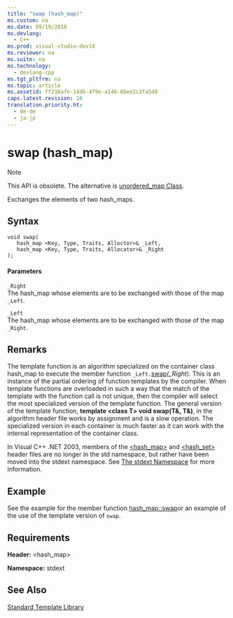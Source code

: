 ```yaml
---
title: "swap (hash_map)"
ms.custom: na
ms.date: 09/19/2016
ms.devlang: 
  - C++
ms.prod: visual-studio-dev14
ms.reviewer: na
ms.suite: na
ms.technology: 
  - devlang-cpp
ms.tgt_pltfrm: na
ms.topic: article
ms.assetid: ff216afe-14d6-4f9e-a146-8bee2c3fa5d8
caps.latest.revision: 16
translation.priority.ht: 
  - de-de
  - ja-jp
---
```

# swap (hash_map)
> [!NOTE]
>  This API is obsolete. The alternative is [unordered_map Class](../vs140/unordered_map-Class.md).  
  
 Exchanges the elements of two hash_maps.  
  
## Syntax  
  
```  
void swap(  
   hash_map <Key, Type, Traits, Alloctor>& _Left,  
   hash_map <Key, Type, Traits, Allocator>& _Right  
);  
```  
  
#### Parameters  
 `_Right`  
 The hash_map whose elements are to be exchanged with those of the map `_Left`.  
  
 `_Left`  
 The hash_map whose elements are to be exchanged with those of the map `_Right`.  
  
## Remarks  
 The template function is an algorithm specialized on the container class hash_map to execute the member function `_Left.`[swap](../vs140/hash_map--swap.md)*(_Right*). This is an instance of the partial ordering of function templates by the compiler. When template functions are overloaded in such a way that the match of the template with the function call is not unique, then the compiler will select the most specialized version of the template function. The general version of the template function, **template <class T\> void swap(T&, T&)**, in the algorithm header file works by assignment and is a slow operation. The specialized version in each container is much faster as it can work with the internal representation of the container class.  
  
 In Visual C++ .NET 2003, members of the [<hash_map>](../vs140/-hash_map-.md) and [<hash_set>](../vs140/-hash_set-.md) header files are no longer in the std namespace, but rather have been moved into the stdext namespace. See [The stdext Namespace](../vs140/stdext-Namespace.md) for more information.  
  
## Example  
 See the example for the member function [hash_map::swap](../vs140/hash_map--swap.md)or an example of the use of the template version of `swap`.  
  
## Requirements  
 **Header:** <hash_map>  
  
 **Namespace:** stdext  
  
## See Also  
 [Standard Template Library](../vs140/Standard-Template-Library.md)